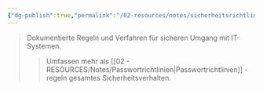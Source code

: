 ```yaml
---
{"dg-publish":true,"permalink":"/02-resources/notes/sicherheitsrichtlinien/","tags":["it-sicherheit/organisatorisch"],"noteIcon":"","updated":"2025-08-28T17:46:01.000+02:00"}
---
```


>Dokumentierte Regeln und Verfahren für sicheren Umgang mit IT-Systemen.
>>Umfassen mehr als [[02 - RESOURCES/Notes/Passwortrichtlinien\|Passwortrichtlinien]] - regeln gesamtes Sicherheitsverhalten.